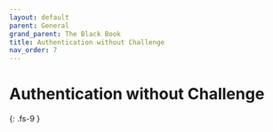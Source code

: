 ```yaml
---
layout: default
parent: General
grand_parent: The Black Book
title: Authentication without Challenge
nav_order: 7
---
```


# Authentication without Challenge
{: .fs-9 }